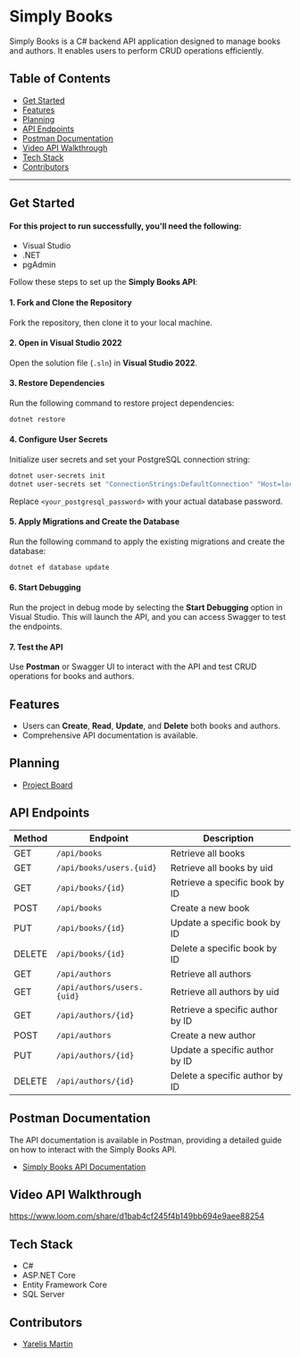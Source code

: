 # Simply Books

Simply Books is a C# backend API application designed to manage books and authors. It enables users to perform CRUD operations efficiently.

## Table of Contents

- [Get Started](#get-started)
- [Features](#features)
- [Planning](#planning)
- [API Endpoints](#api-endpoints)
- [Postman Documentation](#postman-documentation)
- [Video API Walkthrough](#video-api-walkthrough)
- [Tech Stack](#tech-stack)
- [Contributors](#contributors)

---

## Get Started


#### For this project to run successfully, you'll need the following:

- Visual Studio
- .NET
- pgAdmin

Follow these steps to set up the **Simply Books API**:
#### 1. Fork and Clone the Repository
Fork the repository, then clone it to your local machine.

#### 2. Open in Visual Studio 2022
Open the solution file (`.sln`) in **Visual Studio 2022**.

#### 3. Restore Dependencies
Run the following command to restore project dependencies:

```bash
dotnet restore
```

#### 4. Configure User Secrets
Initialize user secrets and set your PostgreSQL connection string:

```bash
dotnet user-secrets init
dotnet user-secrets set "ConnectionStrings:DefaultConnection" "Host=localhost;Database=SimplyBooksDB;Username=postgres;Password=<your_postgresql_password>"
```

Replace `<your_postgresql_password>` with your actual database password.

#### 5. Apply Migrations and Create the Database
Run the following command to apply the existing migrations and create the database:

```bash
dotnet ef database update
```

#### 6. Start Debugging
Run the project in debug mode by selecting the **Start Debugging** option in Visual Studio. This will launch the API, and you can access Swagger to test the endpoints.

#### 7. Test the API
Use **Postman** or Swagger UI to interact with the API and test CRUD operations for books and authors.

## Features

- Users can **Create**, **Read**, **Update**, and **Delete** both books and authors.
- Comprehensive API documentation is available.

## Planning
- [Project Board](https://github.com/users/yarelismartin/projects/12/views/1)

## API Endpoints

| Method | Endpoint                    | Description                           |
|--------|-----------------------------|---------------------------------------|
| GET    | `/api/books`                | Retrieve all books                   |
| GET    | `/api/books/users.{uid}`    | Retrieve all books by uid            |
| GET    | `/api/books/{id}`           | Retrieve a specific book by ID       |
| POST   | `/api/books`                | Create a new book                    |
| PUT    | `/api/books/{id}`           | Update a specific book by ID         |
| DELETE | `/api/books/{id}`           | Delete a specific book by ID         |
| GET    | `/api/authors`              | Retrieve all authors                 |
| GET    | `/api/authors/users.{uid}`  | Retrieve all authors by uid          |
| GET    | `/api/authors/{id}`         | Retrieve a specific author by ID     |
| POST   | `/api/authors`              | Create a new author                  |
| PUT    | `/api/authors/{id}`         | Update a specific author by ID       |
| DELETE | `/api/authors/{id}`         | Delete a specific author by ID       |

## Postman Documentation

The API documentation is available in Postman, providing a detailed guide on how to interact with the Simply Books API.

- [Simply Books API Documentation](https://documenter.getpostman.com/view/31992966/2sAXxMhDxo)

## Video API Walkthrough
https://www.loom.com/share/d1bab4cf245f4b149bb694e9aee88254

## Tech Stack

- C#
- ASP.NET Core
- Entity Framework Core
- SQL Server

## Contributors

- [Yarelis Martin](https://github.com/yarelismartin)
